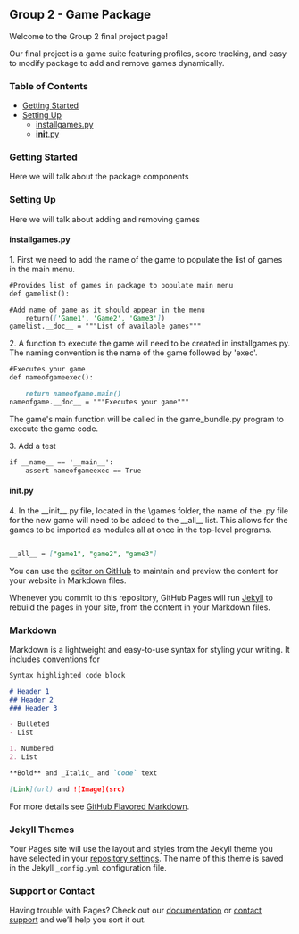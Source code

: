 ## Group 2 - Game Package


Welcome to the Group 2 final project page!

Our final project is a game suite featuring profiles, score tracking, and easy to modify package to add and remove games dynamically.

### Table of Contents

- [Getting Started](#getting-started)
- [Setting Up](#setting-up)
  * [installgames.py](#installgames.py)
  * [__init__.py](#__init__.py)

### Getting Started

Here we will talk about the package components



### Setting Up

Here we will talk about adding and removing games

#### installgames.py

1\. First we need to add the name of the game to populate the list of games in the main menu.

```markdown
#Provides list of games in package to populate main menu
def gamelist():

#Add name of game as it should appear in the menu
	return(['Game1', 'Game2', 'Game3'])
gamelist.__doc__ = """List of available games"""
```


2\. A function to execute the game will need to be created in installgames.py.
The naming convention is the name of the game followed by 'exec'.

```markdown
#Executes your game
def nameofgameexec():

	return nameofgame.main()
nameofgame.__doc__ = """Executes your game"""
```

The game's main function will be called in the game_bundle.py program to execute the game code.

3\. Add a test 

```markdown
if __name__ == '__main__':
    assert nameofgameexec == True
```

#### __init__.py

4\. In the \_\_init\_\_.py file, located in the \games folder, the name of the .py file for the new game will need to be added to the \_\_all\_\_ list. This allows for the games to be imported as modules all at once in the top-level programs.

```markdown

__all__ = ["game1", "game2", "game3"]

```




























You can use the [editor on GitHub](https://github.com/INST326-103-Fall2018/inst326group2.github.io/edit/master/index.md) to maintain and preview the content for your website in Markdown files.

Whenever you commit to this repository, GitHub Pages will run [Jekyll](https://jekyllrb.com/) to rebuild the pages in your site, from the content in your Markdown files.

### Markdown

Markdown is a lightweight and easy-to-use syntax for styling your writing. It includes conventions for

```markdown
Syntax highlighted code block

# Header 1
## Header 2
### Header 3

- Bulleted
- List

1. Numbered
2. List

**Bold** and _Italic_ and `Code` text

[Link](url) and ![Image](src)
```

For more details see [GitHub Flavored Markdown](https://guides.github.com/features/mastering-markdown/).

### Jekyll Themes

Your Pages site will use the layout and styles from the Jekyll theme you have selected in your [repository settings](https://github.com/INST326-103-Fall2018/inst326group2.github.io/settings). The name of this theme is saved in the Jekyll `_config.yml` configuration file.

### Support or Contact

Having trouble with Pages? Check out our [documentation](https://help.github.com/categories/github-pages-basics/) or [contact support](https://github.com/contact) and we’ll help you sort it out.
